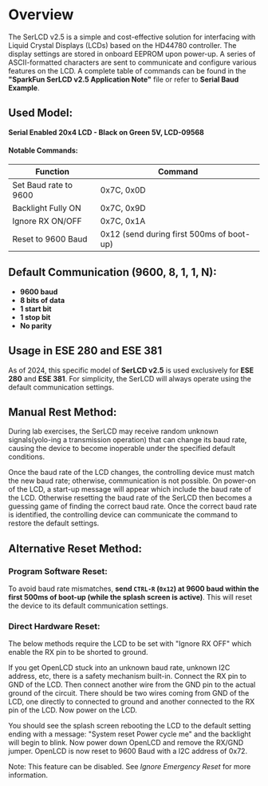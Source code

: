 

# Overview

The SerLCD v2.5 is a simple and cost-effective solution for interfacing with Liquid Crystal Displays (LCDs) based on the HD44780 controller. The display settings are stored in onboard EEPROM upon power-up. A series of ASCII-formatted characters are sent to communicate and configure various features on the LCD. A complete table of commands can be found in the **"SparkFun SerLCD v2.5 Application Note"** file or refer to **Serial Baud Example**.
## Used Model:
**Serial Enabled 20x4 LCD - Black on Green 5V, LCD-09568**

#### Notable Commands:

| Function               | Command |
|------------------------|---------|
| Set Baud rate to 9600  | 0x7C, 0x0D |
| Backlight Fully ON     | 0x7C, 0x9D |
| Ignore RX ON/OFF       | 0x7C, 0x1A |
| Reset to 9600 Baud     | 0x12 (send during first 500ms of boot-up) |


## Default Communication (9600, 8, 1, 1, N):

- **9600 baud**
- **8 bits of data**
- **1 start bit**
- **1 stop bit**
- **No parity**



## Usage in ESE 280 and ESE 381

As of 2024, this specific model of **SerLCD v2.5** is used exclusively for **ESE 280** and **ESE 381**. For simplicity, the SerLCD will always operate using the default communication settings.

## Manual Rest Method:
During lab exercises, the SerLCD may receive random unknown signals(yolo-ing a transmission operation) that can change its baud rate, causing the device to become inoperable under the specified default conditions. 

Once the baud rate of the LCD changes, the controlling device must match the new baud rate; otherwise, communication is not possible. On power-on of the LCD, a start-up message will appear which include the baud rate of the LCD. Otherwise resetting the baud rate of the SerLCD then becomes a guessing game of finding the correct baud rate. Once the correct baud rate is identified, the controlling device can communicate the command to restore the default settings. 

## Alternative Reset Method:
### Program Software Reset:
To avoid baud rate mismatches, **send `CTRL-R` (`0x12`) at 9600 baud within the first 500ms of boot-up (while the splash screen is active)**. This will reset the device to its default communication settings.

### Direct Hardware Reset: 
The below methods require the LCD to be set with "Ignore RX OFF" which enable the RX pin to be shorted to ground. 

If you get OpenLCD stuck into an unknown baud rate, unknown I2C address, etc, there is a safety mechanism built-in. Connect the RX pin to GND of the LCD. Then connect another wire from the GND pin to the actual ground of the circuit. There should be two wires coming from GND of the LCD, one directly to connected to ground and another connected to the RX pin of the LCD. Now power on the LCD. 

You should see the splash screen rebooting the LCD to the default setting ending with a message: "System reset Power cycle me" and the backlight will begin to blink. Now power down OpenLCD and remove the RX/GND jumper. OpenLCD is now reset to 9600 Baud with a I2C address of 0x72. 

Note: This feature can be disabled. See *Ignore Emergency Reset* for more information.




